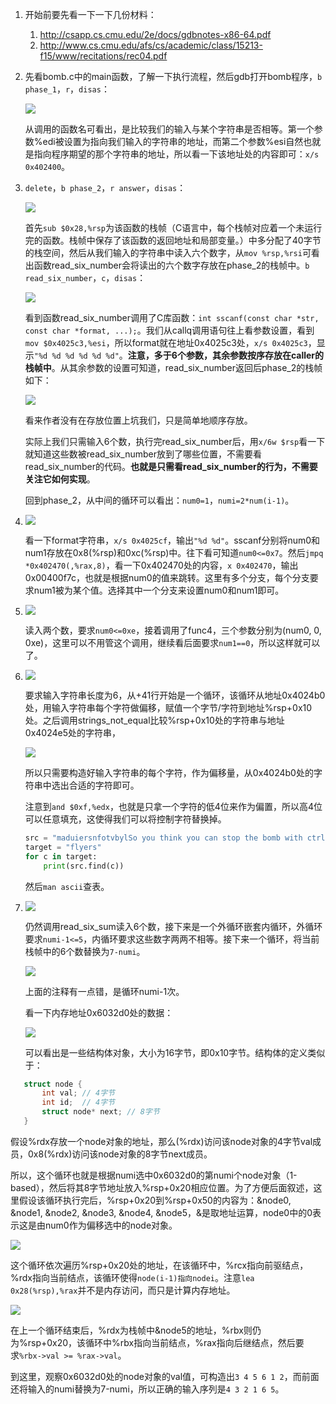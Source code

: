 1. 开始前要先看一下一下几份材料：

   1. http://csapp.cs.cmu.edu/2e/docs/gdbnotes-x86-64.pdf
   2. http://www.cs.cmu.edu/afs/cs/academic/class/15213-f15/www/recitations/rec04.pdf

2. 先看bomb.c中的main函数，了解一下执行流程，然后gdb打开bomb程序，`b phase_1`，`r`，`disas`：

   ![](./img/3.1.png)

   从调用的函数名可看出，是比较我们的输入与某个字符串是否相等。第一个参数%edi被设置为指向我们输入的字符串的地址，而第二个参数%esi自然也就是指向程序期望的那个字符串的地址，所以看一下该地址处的内容即可：`x/s 0x402400`。

3. `delete`，`b phase_2`，`r answer`，`disas`：

   ![](./img/3.2.png)

   首先`sub $0x28,%rsp`为该函数的栈帧（C语言中，每个栈帧对应着一个未运行完的函数。栈帧中保存了该函数的返回地址和局部变量。）中多分配了40字节的栈空间，然后从我们输入的字符串中读入六个数字，从`mov %rsp,%rsi`可看出函数read_six_number会将读出的六个数字存放在phase_2的栈帧中。`b read_six_number`，`c`，`disas`：

   ![](./img/3.3.png)

   看到函数read_six_number调用了C库函数：`int sscanf(const char *str, const char *format, ...);`。我们从callq调用语句往上看参数设置，看到`mov $0x4025c3,%esi`，所以format就在地址0x4025c3处，`x/s 0x4025c3`，显示`"%d %d %d %d %d %d"`。**注意，多于6个参数，其余参数按序存放在caller的栈帧中**。从其余参数的设置可知道，read_six_number返回后phase_2的栈帧如下：

   ![](./img/3.4.png)

   看来作者没有在存放位置上坑我们，只是简单地顺序存放。

   实际上我们只需输入6个数，执行完read_six_number后，用`x/6w $rsp`看一下就知道这些数被read_six_number放到了哪些位置，不需要看read_six_number的代码。**也就是只需看read_six_number的行为，不需要关注它如何实现**。

   回到phase_2，从中间的循环可以看出：`num0=1`，`numi=2*num(i-1)`。

4. ![](./img/3.5.png)

   看一下format字符串，`x/s 0x4025cf`，输出`"%d %d"`。sscanf分别将num0和num1存放在0x8(%rsp)和0xc(%rsp)中。往下看可知道`num0<=0x7`。然后`jmpq   *0x402470(,%rax,8)`，看一下0x402470处的内容，`x 0x402470`，输出0x00400f7c，也就是根据num0的值来跳转。这里有多个分支，每个分支要求num1被为某个值。选择其中一个分支来设置num0和num1即可。

5. ![](./img/3.6.png)

   读入两个数，要求`num0<=0xe`，接着调用了func4，三个参数分别为(num0, 0, 0xe)，这里可以不用管这个调用，继续看后面要求`num1==0`，所以这样就可以了。

6. ![](./img/3.7.png)

   要求输入字符串长度为6，从+41行开始是一个循环，该循环从地址0x4024b0处，用输入字符串每个字符做偏移，赋值一个字节/字符到地址%rsp+0x10处。之后调用strings_not_equal比较%rsp+0x10处的字符串与地址0x4024e5处的字符串，

   ![](./img/3.8.png)
   
   所以只需要构造好输入字符串的每个字符，作为偏移量，从0x4024b0处的字符串中选出合适的字符即可。
   
   注意到`and $0xf,%edx`，也就是只拿一个字符的低4位来作为偏置，所以高4位可以任意填充，这使得我们可以将控制字符替换掉。
   
   ```python
   src = "maduiersnfotvbylSo you think you can stop the bomb with ctrl-c, do you?"
   target = "flyers"
   for c in target:
       print(src.find(c))
   ```
   
   然后`man ascii`查表。
   
7. ![](./img/3.9.png)

   仍然调用read_six_sum读入6个数，接下来是一个外循环嵌套内循环，外循环要求`numi-1<=5`，内循环要求这些数字两两不相等。接下来一个循环，将当前栈帧中的6个数替换为`7-numi`。

   ![](./img/3.11.png)

   上面的注释有一点错，是循环numi-1次。

   看一下内存地址0x6032d0处的数据：
   
   ![](./img/3.10.png)
   
   可以看出是一些结构体对象，大小为16字节，即0x10字节。结构体的定义类似于：
   
```c
   struct node {
       int val; // 4字节
       int id;  // 4字节
       struct node* next; // 8字节
   }
```

   假设%rdx存放一个node对象的地址，那么(%rdx)访问该node对象的4字节val成员，0x8(%rdx)访问该node对象的8字节next成员。


   所以，这个循环也就是根据numi选中0x6032d0的第numi个node对象（1-based），然后将其8字节地址放入%rsp+0x20相应位置。为了方便后面叙述，这里假设该循环执行完后，%rsp+0x20到%rsp+0x50的内容为：&node0, &node1, &node2, &node3, &node4, &node5，&是取地址运算，node0中的0表示这是由num0作为偏移选中的node对象。

   ![](./img/3.12.png)

   这个循环依次遍历%rsp+0x20处的地址，在该循环中，%rcx指向前驱结点，%rdx指向当前结点，该循环使得`node(i-1)指向nodei`。注意`lea 0x28(%rsp),%rax`并不是内存访问，而只是计算内存地址。

   ![](./img/3.13.png)

   在上一个循环结束后，%rdx为栈帧中&node5的地址，%rbx则仍为%rsp+0x20，该循环中%rbx指向当前结点，%rax指向后继结点，然后要求`%rbx->val >= %rax->val`。

   到这里，观察0x6032d0处的node对象的val值，可构造出`3 4 5 6 1 2`，而前面还将输入的numi替换为7-numi，所以正确的输入序列是`4 3 2 1 6 5`。